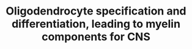 ---
annotations:
- id: CL:0000328
  parent: native cell
  type: Cell Type Ontology
  value: myelin accumulating cell
- id: CL:0000125
  parent: animal cell
  type: Cell Type Ontology
  value: glial cell
- id: PW:0000004
  parent: regulatory pathway
  type: Pathway Ontology
  value: regulatory pathway
- id: CL:0000128
  parent: animal cell
  type: Cell Type Ontology
  value: oligodendrocyte
- id: CL:0000328
  parent: native cell
  type: Cell Type Ontology
  value: myelin accumulating cell
- id: CL:0002453
  parent: animal cell
  type: Cell Type Ontology
  value: oligodendrocyte precursor cell
- id: CL:0000125
  parent: animal cell
  type: Cell Type Ontology
  value: glial cell
authors:
- Jessev1993
- Egonw
- DeSl
- Khanspers
- Eweitz
- Finterly
- Mkutmon
- Ddigles
citedin:
- link: 10.1080/15622975.2023.2281514
  title: Interactive neuroinflammation pathways and transcriptomics-based identification
    of drugs and chemical compounds for schizophrenia (2023)
communities:
- ONTOX
description: 'Overview of synthesis of components for myelin sheath of the CNS in
  oligodendrocytes. "Multi-potent neural stem cells are specified into oligodendrocyte
  progenitor cells. OPCs can differentiate into multiple cell types including astrocytes,
  neurons, and Schwann cells. Differentiation along the oligodendroglial lineage to
  pre-oligodendrocytes/immature oligodendrocytes is potentiated by the growth factor
  IGF-1, the cytokine CNTF, and the thyroid hormone T3, and requires several transcription
  factors. BMPs can inhibit this step, as well as the previous one. Differentiation
  into mature oligodendrocytes is associated with acquisition of myelin-related proteins."
  Rephrased from [Miron et al, 2011, Figure 1C+D]. '
last-edited: 2025-07-10
ndex: 84a25fce-8b6a-11eb-9e72-0ac135e8bacf
organisms:
- Homo sapiens
redirect_from:
- /index.php/Pathway:WP4304
- /instance/WP4304
- /instance/WP4304_r139900
revision: r139900
schema-jsonld:
- '@context': https://schema.org/
  '@id': https://wikipathways.github.io/pathways/WP4304.html
  '@type': Dataset
  creator:
    '@type': Organization
    name: WikiPathways
  description: 'Overview of synthesis of components for myelin sheath of the CNS in
    oligodendrocytes. "Multi-potent neural stem cells are specified into oligodendrocyte
    progenitor cells. OPCs can differentiate into multiple cell types including astrocytes,
    neurons, and Schwann cells. Differentiation along the oligodendroglial lineage
    to pre-oligodendrocytes/immature oligodendrocytes is potentiated by the growth
    factor IGF-1, the cytokine CNTF, and the thyroid hormone T3, and requires several
    transcription factors. BMPs can inhibit this step, as well as the previous one.
    Differentiation into mature oligodendrocytes is associated with acquisition of
    myelin-related proteins." Rephrased from [Miron et al, 2011, Figure 1C+D]. '
  keywords:
  - BMP2
  - BMP4
  - CNPase
  - CNTF
  - CXCL1
  - CXCL2
  - Cerebrosides 22,7%
  - Cholesterol 27%
  - FGF
  - Gli2
  - IGF-1
  - IL1b
  - LIF
  - Lecithins 11,2%
  - MAG
  - MBP
  - MOG
  - Mash1
  - MyT1
  - Nkx-2.2
  - Nkx-2.6
  - OMG
  - Olig1
  - Olig2
  - PDGF
  - PLP1
  - Phosphatidylcholine
  - Phosphatidylserine 4,8%
  - SHH
  - SOX-10
  - SOX-5
  - SOX-6
  - SOX-8
  - SOX-9
  - Sphingomyelin 7,9%
  - Sulfatide 3,8%
  - T3
  - TNFa
  - bFGF
  - phosphatidic acid
  - phosphatidylethanolamines
  - phosphatidylinositol
  license: CC0
  name: Oligodendrocyte specification and differentiation, leading to myelin components
    for CNS
seo: CreativeWork
title: Oligodendrocyte specification and differentiation, leading to myelin components
  for CNS
wpid: WP4304
---